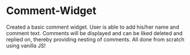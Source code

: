 # Comment-Widget

Created a basic comment widget. User is able to add his/her name and comment text. 
Comments will be displayed and can be liked deleted and replied on, thereby providing nesting of comments.
All done from scratch using vanilla JS! 

